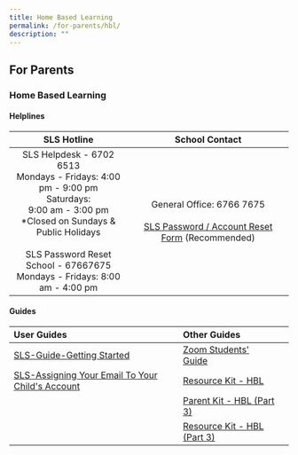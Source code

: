 ```yaml
---
title: Home Based Learning
permalink: /for-parents/hbl/
description: ""
---
```

## For Parents

### Home Based Learning

#### Helplines

| **SLS Hotline** | **School Contact** |
|:---:|:---:|
| SLS Helpdesk - 6702 6513<br>Mondays - Fridays: 4:00 pm - 9:00 pm<br>Saturdays: <br>9:00 am - 3:00 pm<br>\*Closed on Sundays & Public Holidays<br><br>SLS Password Reset<br>School - 67667675<br>Mondays - Fridays: 8:00 am - 4:00 pm| General Office: 6766 7675<br><br>[SLS Password / Account Reset Form](https://form.gov.sg/5e3dfc284bfa3c0011351632) (Recommended) |

#### Guides

| User Guides | Other Guides |  |
|:---|:---|---|
| <a href="/files/Annex%20A%20and%20Annex%20B.pdf" target="_blank">SLS-Guide-Getting Started</a> | <a href="/files/Zoom-Students%20Guide.pdf" target="_blank">Zoom Students' Guide</a> |  |
| <a href="/files/SLS-Password%20Reset.pdf" target="_blank">SLS-Assigning Your Email To Your Child's Account</a>| <a href="/files/Resource%20Kit%20-%20HBL.pdf" target="_blank">Resource Kit - HBL</a> |  |
|  | <a href="/files/Message%20-%20Parent%20Kit%20-%20HBL%20(Part%203).pdf" target="_blank">Parent Kit - HBL (Part 3)</a> |  |
|  | <a href="/files/Resource%20Kit%20-%20HBL%20Part%203.pdf" target="_blank">Resource Kit - HBL (Part 3) |  |